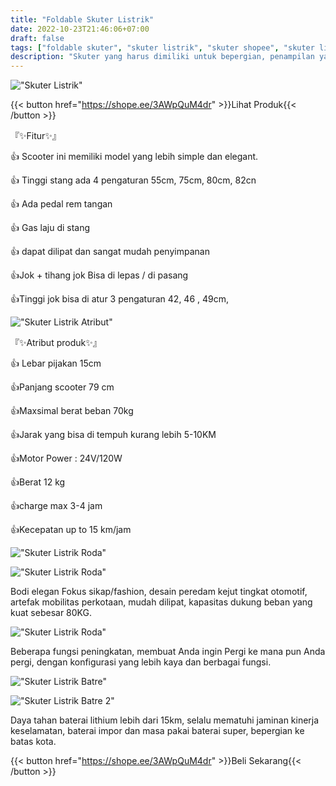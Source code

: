 ```yaml
---
title: "Foldable Skuter Listrik"
date: 2022-10-23T21:46:06+07:00
draft: false
tags: ["foldable skuter", "skuter listrik", "skuter shopee", "skuter listrik shopee"]
description: "Skuter yang harus dimiliki untuk bepergian, penampilan yang stylish, ringan dan dapat dilipat, hemat tempat, cepat digunakan sebagai alat transportasi"
---
```


!["Skuter Listrik"](/skuter-listrik/1.jpeg#center)

{{< button href="https://shope.ee/3AWpQuM4dr" >}}Lihat Produk{{< /button >}}

『✨Fitur✨』

👍 Scooter ini memiliki model yang lebih simple dan elegant.

👍 Tinggi stang ada 4 pengaturan 55cm, 75cm, 80cm, 82cn

👍 Ada pedal rem tangan

👍 Gas laju di stang

👍 dapat dilipat dan sangat mudah penyimpanan

👍Jok + tihang jok Bisa di lepas / di pasang

👍Tinggi jok bisa di atur 3 pengaturan 42, 46 , 49cm,

!["Skuter Listrik Atribut"](/skuter-listrik/2.jpeg#center)

『✨Atribut produk✨』

👍 Lebar pijakan 15cm

👍Panjang scooter 79 cm

👍Maxsimal berat beban 70kg

👍Jarak yang bisa di tempuh kurang lebih 5-10KM

👍Motor Power : 24V/120W

👍Berat 12 kg

👍charge max 3-4 jam

👍Kecepatan up to 15 km/jam

!["Skuter Listrik Roda"](/skuter-listrik/3.jpeg#center)

!["Skuter Listrik Roda"](/skuter-listrik/6.jpeg#center)

Bodi elegan Fokus sikap/fashion, desain peredam kejut tingkat otomotif, artefak mobilitas perkotaan, mudah dilipat, kapasitas dukung beban yang kuat sebesar 80KG.

!["Skuter Listrik Roda"](/skuter-listrik/7.jpeg#center)

Beberapa fungsi peningkatan, membuat Anda ingin Pergi ke mana pun Anda pergi, dengan konfigurasi yang lebih kaya dan berbagai fungsi.

!["Skuter Listrik Batre"](/skuter-listrik/4.jpeg#center)

!["Skuter Listrik Batre 2"](/skuter-listrik/5.jpeg#center)

Daya tahan baterai lithium lebih dari 15km, selalu mematuhi jaminan kinerja keselamatan, baterai impor dan masa pakai baterai super, bepergian ke batas kota.

{{< button href="https://shope.ee/3AWpQuM4dr" >}}Beli Sekarang{{< /button >}}

